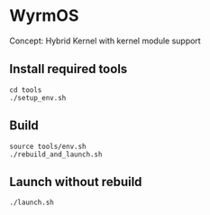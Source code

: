 # WyrmOS

Concept: Hybrid Kernel with kernel module support


## Install required tools

```
cd tools
./setup_env.sh
```

## Build

```
source tools/env.sh
./rebuild_and_launch.sh
```

## Launch without rebuild

`./launch.sh`
